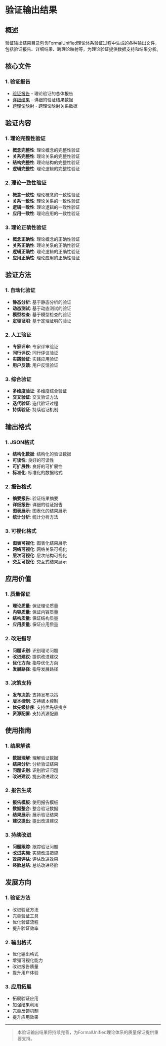 # 验证输出结果

## 概述

验证输出结果目录包含FormalUnified理论体系验证过程中生成的各种输出文件，包括验证报告、详细结果、跨理论映射等，为理论验证提供数据支持和结果分析。

## 核心文件

### 1. 验证报告

- [验证报告](verification_report.json) - 理论验证的总体报告
- [详细结果](detailed_results.json) - 详细的验证结果数据
- [跨理论映射](cross_theory_mappings.json) - 跨理论映射关系数据

## 验证内容

### 1. 理论完整性验证

- **概念完整性**: 理论概念的完整性验证
- **关系完整性**: 理论关系的完整性验证
- **结构完整性**: 理论结构的完整性验证
- **逻辑完整性**: 理论逻辑的完整性验证

### 2. 理论一致性验证

- **概念一致性**: 理论概念的一致性验证
- **关系一致性**: 理论关系的一致性验证
- **逻辑一致性**: 理论逻辑的一致性验证
- **应用一致性**: 理论应用的一致性验证

### 3. 理论正确性验证

- **概念正确性**: 理论概念的正确性验证
- **关系正确性**: 理论关系的正确性验证
- **逻辑正确性**: 理论逻辑的正确性验证
- **应用正确性**: 理论应用的正确性验证

## 验证方法

### 1. 自动化验证

- **静态分析**: 基于静态分析的验证
- **动态测试**: 基于动态测试的验证
- **模型检查**: 基于模型检查的验证
- **定理证明**: 基于定理证明的验证

### 2. 人工验证

- **专家评审**: 专家评审验证
- **同行评议**: 同行评议验证
- **实践验证**: 实践应用验证
- **用户反馈**: 用户反馈验证

### 3. 综合验证

- **多维度验证**: 多维度综合验证
- **交叉验证**: 交叉验证方法
- **迭代验证**: 迭代验证过程
- **持续验证**: 持续验证机制

## 输出格式

### 1. JSON格式

- **结构化数据**: 结构化的验证数据
- **可读性**: 良好的可读性
- **可扩展性**: 良好的可扩展性
- **标准化**: 标准化的数据格式

### 2. 报告格式

- **摘要报告**: 验证结果摘要
- **详细报告**: 详细的验证报告
- **图表展示**: 图表化的结果展示
- **统计分析**: 统计分析方法

### 3. 可视化格式

- **图表可视化**: 图表化结果展示
- **网络可视化**: 网络关系可视化
- **层次可视化**: 层次结构可视化
- **交互可视化**: 交互式结果展示

## 应用价值

### 1. 质量保证

- **理论质量**: 保证理论质量
- **内容质量**: 保证内容质量
- **结构质量**: 保证结构质量
- **应用质量**: 保证应用质量

### 2. 改进指导

- **问题识别**: 识别理论问题
- **改进建议**: 提供改进建议
- **优化方向**: 指导优化方向
- **发展路径**: 指导发展路径

### 3. 决策支持

- **发布决策**: 支持发布决策
- **版本控制**: 支持版本控制
- **优先级排序**: 支持优先级排序
- **资源配置**: 支持资源配置

## 使用指南

### 1. 结果解读

- **数据理解**: 理解验证数据
- **结果分析**: 分析验证结果
- **问题识别**: 识别验证问题
- **改进建议**: 提出改进建议

### 2. 报告生成

- **报告模板**: 使用报告模板
- **数据整合**: 整合验证数据
- **结果展示**: 展示验证结果
- **建议提出**: 提出改进建议

### 3. 持续改进

- **问题跟踪**: 跟踪验证问题
- **改进实施**: 实施改进措施
- **效果评估**: 评估改进效果
- **经验总结**: 总结改进经验

## 发展方向

### 1. 验证方法

- 改进验证方法
- 完善验证工具
- 优化验证流程
- 提升验证效率

### 2. 输出格式

- 优化输出格式
- 增强可视化能力
- 改进报告质量
- 提升用户体验

### 3. 应用拓展

- 拓展验证应用
- 加强结果利用
- 完善反馈机制
- 提升应用效果

---

> 本验证输出结果将持续完善，为FormalUnified理论体系的质量保证提供重要支持。
